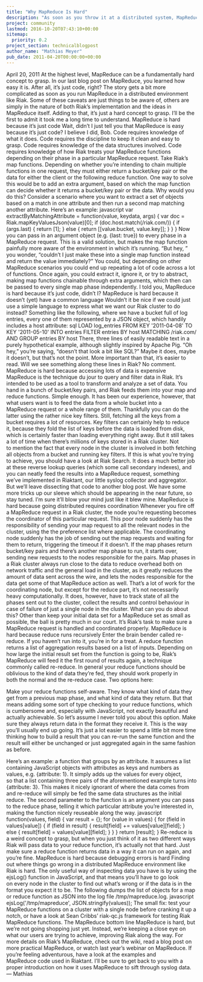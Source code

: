 ```yaml
---
title: "Why MapReduce Is Hard"
description: "As soon as you throw it at a distributed system, MapReduce suddenly becomes hard. Let's find out why."
project: community
lastmod: 2016-10-20T07:43:10+00:00
sitemap:
  priority: 0.2
project_section: technicalblogpost
author_name: "Mathias Meyer"
pub_date: 2011-04-20T00:00:00+00:00
---
```

April 20, 2011
At the highest level, MapReduce can be a fundamentally hard concept to grasp. In our last blog post on MapReduce, you learned how easy it is. After all, it’s just code, right?
The story gets a bit more complicated as soon as you run MapReduce in a distributed environment like Riak. Some of these caveats are just things to be aware of, others are simply in the nature of both Riak’s implementation and the ideas in MapReduce itself. Adding to that, it’s just a hard concept to grasp. I’ll be the first to admit it took me a long time to understand.
MapReduce is hard because it’s just code
Wait, didn’t I just tell you that MapReduce is easy because it’s just code? I believe I did, Bob.
Code requires knowledge of what it does. Code requires the discipline to keep it clean and easy to grasp. Code requires knowledge of the data structures involved. Code requires knowledge of how Riak treats your MapReduce functions depending on their phase in a particular MapReduce request.
Take Riak’s map functions. Depending on whether you’re intending to chain multiple functions in one request, they must either return a bucket/key pair or the data for either the client or the following reduce function.
One way to solve this would be to add an extra argument, based on which the map function can decide whether it returns a bucket/key pair or the data. Why would you do this? Consider a scenario where you want to extract a set of objects based on a match in one attribute and then run a second map matching another attribute. Here’s an example:
javascript
var extractByMatchingAttribute = function(value, keydata, args) {
var doc = Riak.mapKeyValuesJson(value)[0];
if (doc.host.match(/riak.com/)) {
if (args.last) {
return [1];
} else {
return [[value.bucket, value.key]];
}
}
}
Now you can pass in an argument object (e.g. {last: true}) to every phase in a MapReduce request. This is a valid solution, but makes the map function painfully more aware of the environment in which it’s running.
“But hey, ” you wonder, “couldn’t I just make these into a single map function instead and return the value immediately?” You could, but depending on other MapReduce scenarios you could end up repeating a lot of code across a lot of functions. Once again, you could extract it, ignore it, or try to abstract, making map functions chainable through extra arguments, which then can be passed to every single map phase independently.
I told you, MapReduce is hard because it’s just code, didn’t I?
MapReduce is hard because it doesn’t (yet) have a common language
Wouldn’t it be nice if we could just use a simple language to express what we want our Riak cluster to do instead? Something like the following, where we have a bucket full of log entries, every one of them represented by a JSON object, which handily includes a host attribute:
sql
LOAD log\_entries FROM KEY '2011-04-08' TO KEY '2011-05-10' INTO entries
FILTER entries BY host MATCHING /riak.com/ AND
GROUP entries BY host
There, three lines of easily readable text in a purely hypothetical example, although slightly inspired by Apache Pig. “Oh hey,” you’re saying, “doesn’t that look a bit like SQL?” Maybe it does, maybe it doesn’t, but that’s not the point. More important than that, it’s easier to read.
Will we see something along these lines in Riak? No comment.
MapReduce is hard because accessing lots of data is expensive
MapReduce is the technique du jour to query and filter data in Riak. It’s intended to be used as a tool to transform and analyze a set of data. You hand in a bunch of bucket/key pairs, and Riak feeds them into your map and reduce functions. Simple enough.
It has been our experience, however, that what users want is to feed the data from a whole bucket into a MapReduce request or a whole range of them. Thankfully you can do the latter using the rather nice key filters.
Still, fetching all the keys from a bucket requires a lot of resources. Key filters can certainly help to reduce it, because they fold the list of keys before the data is loaded from disk, which is certainly faster than loading everything right away. But it still takes a lot of time when there’s millions of keys stored in a Riak cluster. Not to mention the fact that every node in the cluster is involved in both fetching all objects from a bucket and running key filters.
If this is what you’re trying to achieve, you should have a look at Riak
Search. It does a much better job at these reverse lookup queries (which some call secondary indexes), and you can neatly feed the results into a MapReduce request, something we’ve implemented in Riaktant, our little syslog collector and aggregator. But we’ll leave dissecting that code to another blog post.
We have some more tricks up our sleeve which should be appearing in the near future, so stay tuned. I’m sure it’ll blow your mind just like it blew mine.
MapReduce is hard because going distributed requires coordination
Whenever you fire off a MapReduce request in a Riak cluster, the node you’re requesting becomes the coordinator of this particular request. This poor node suddenly has the responsibility of sending your map request to all the relevant nodes in the cluster, using the the preference list where applicable.
The coordinating node suddenly has the job of sending out the map requests and waiting for them to return, triggering the timeout if it doesn’t. If the map phases return bucket/key pairs and there’s another map phase to run, it starts over, sending new requests to the nodes responsible for the pairs.
Map phases in a Riak cluster always run close to the data to reduce overhead both on network traffic and the general load in the cluster, as it greatly reduces the amount of data sent across the wire, and lets the nodes responsible for the data get some of that MapReduce action as well.
That’s a lot of work for the coordinating node, but except for the reduce part, it’s not necessarily heavy computationally. It does, however, have to track state of all the phases sent out to the cluster, collect the results and control behaviour in case of failure of just a single node in the cluster.
What can you do about this? Other than keep your initial data set for a MapReduce set as small as possible, the ball is pretty much in our court. It’s Riak’s task to make sure a MapReduce request is handled and coordinated properly.
MapReduce is hard because reduce runs recursively
Enter the brain bender called re-reduce. If you haven’t run into it, you’re in for a treat. A reduce function returns a list of aggregation results based on a list of inputs. Depending on how large the initial result set from the function is going to be, Riak’s MapReduce will feed it the first round of results again, a technique commonly called re-reduce.
In general your reduce functions should be oblivious to the kind of data they’re fed, they should work properly in both the normal and the re-reduce case. Two options here:

Make your reduce functions self-aware.
They know what kind of data they get from a previous map phase, and what kind of data they return. But that means adding some sort of type checking to your reduce functions, which is cumbersome and, especially with JavaScript, not exactly beautiful and actually achievable. So let’s assume I never told you about this option.
Make sure they always return data in the format they receive it.
This is the way you’ll usually end up going. It’s just a lot easier to spend a little bit more time thinking how to build a result that you can re-run the same function and the result will either be unchanged or just aggregated again in the same fashion as before.

Here’s an example: a function that groups by an attribute. It assumes a list containing JavaScript objects with attributes as keys and numbers as values, e.g. {attribute: 1}. It simply adds up the values for every object, so that a list containing three pairs of the aforementioned example turns into {attribute: 3}. This makes it nicely
ignorant of where the data comes from and re-reduce will simply be fed the same data structures as the initial reduce.
The second parameter to the function is an argument you can pass to the reduce phase, telling it which particular attribute you’re interested in, making the function nicely reuseable along the way.
javascript
function(values, field) {
var result = {};
for (value in values) {
for (field in values[value]) {
if (field in result) {
result[field] += values[value][field];
} else {
result[field] = values[value][field];
}
}
}
return [result];
}
Re-reduce is a weird concept to grasp, but when you just think of it as two different ways Riak will pass data to your reduce function, it’s actually not that hard. Just make sure a reduce function returns data in a way it can run on again, and you’re fine.
MapReduce is hard because debugging errors is hard
Finding out where things go wrong in a distributed MapReduce environment like Riak is hard. The only useful way of inspecting data you have is by using the ejsLog() function in JavaScript, and that means you’ll have to go look on every node in the cluster to find out what’s wrong or if the data is in the format you expect it to be. The following dumps the list of objects for a map or reduce function as JSON into the log file /tmp/mapreduce.log.
javascript
ejsLog('/tmp/mapreduce', JSON.stringify(values));
The small fix: test your MapReduce functions on a cluster with a single node before cranking it up a notch, or have a look at Sean Cribbs’ riak-qc.js framework for testing Riak MapReduce functions.
The MapReduce bottom line
MapReduce is hard, but we’re not going shopping just yet. Instead, we’re keeping a close eye on what our users are trying to achieve, improving Riak along the way. For more details on Riak’s MapReduce, check out the wiki, read a blog post on more practical MapReduce, or watch last year’s webinar on MapReduce. If you’re feeling adventurous, have a look at the examples and MapReduce code used in Riaktant. I’ll be sure to get back to you with a proper introduction on how it uses MapReduce to sift through syslog data.
— Mathias
